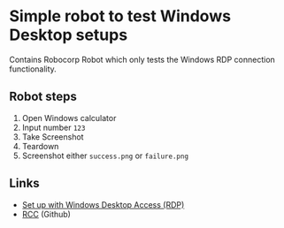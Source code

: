 # Simple robot to test Windows Desktop setups

Contains Robocorp Robot which only tests the Windows RDP connection functionality.

## Robot steps
  
  1. Open Windows calculator
  2. Input number `123`
  3. Take Screenshot
  4. Teardown
  5. Screenshot either `success.png` or `failure.png`
 
## Links

  - [Set up with Windows Desktop Access (RDP)](https://robocorp.com/docs/control-room/configuring-workforce/setting-up-windows-rdp)
  - [RCC](https://github.com/robocorp/rcc) (Github)
  

